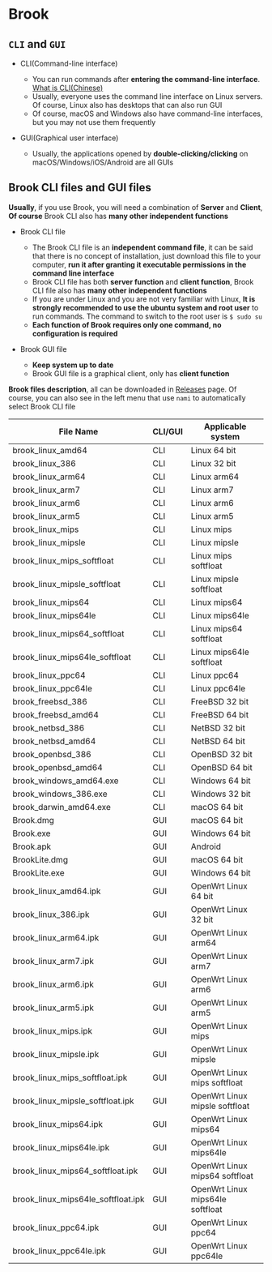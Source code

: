 # Brook

## `CLI` and `GUI`

-   CLI(Command-line interface)

    -   You can run commands after **entering the command-line interface**. [What is CLI(Chinese)](https://talks.txthinking.com/)
    -   Usually, everyone uses the command line interface on Linux servers. Of course, Linux also has desktops that can also run GUI
    -   Of course, macOS and Windows also have command-line interfaces, but you may not use them frequently

-   GUI(Graphical user interface)

    -   Usually, the applications opened by **double-clicking/clicking** on macOS/Windows/iOS/Android are all GUIs

## Brook CLI files and GUI files

**Usually**, if you use Brook, you will need a combination of **Server** and **Client**, **Of course** Brook CLI also has **many other independent functions**

-   Brook CLI file

    -   The Brook CLI file is an **independent command file**, it can be said that there is no concept of installation, just download this file to your computer, **run it after granting it executable permissions in the command line interface**
    -   Brook CLI file has both **server function** and **client function**, Brook CLI file also has **many other independent functions**
    -   If you are under Linux and you are not very familiar with Linux, **It is strongly recommended to use the ubuntu system and root user** to run commands. The command to switch to the root user is `$ sudo su`
    -   **Each function of Brook requires only one command, no configuration is required**

-   Brook GUI file

    -   **Keep system up to date**
    -   Brook GUI file is a graphical client, only has **client function**

**Brook files description**, all can be downloaded in [Releases](https://github.com/txthinking/brook/releases) page. Of course, you can also see in the left menu that use `nami` to automatically select Brook CLI file

| File Name                          | CLI/GUI | Applicable system                |
| ---------------------------------- | ------- | -------------------------------- |
| brook_linux_amd64                  | CLI     | Linux 64 bit                     |
| brook_linux_386                    | CLI     | Linux 32 bit                     |
| brook_linux_arm64                  | CLI     | Linux arm64                      |
| brook_linux_arm7                   | CLI     | Linux arm7                       |
| brook_linux_arm6                   | CLI     | Linux arm6                       |
| brook_linux_arm5                   | CLI     | Linux arm5                       |
| brook_linux_mips                   | CLI     | Linux mips                       |
| brook_linux_mipsle                 | CLI     | Linux mipsle                     |
| brook_linux_mips_softfloat         | CLI     | Linux mips softfloat             |
| brook_linux_mipsle_softfloat       | CLI     | Linux mipsle softfloat           |
| brook_linux_mips64                 | CLI     | Linux mips64                     |
| brook_linux_mips64le               | CLI     | Linux mips64le                   |
| brook_linux_mips64_softfloat       | CLI     | Linux mips64 softfloat           |
| brook_linux_mips64le_softfloat     | CLI     | Linux mips64le softfloat         |
| brook_linux_ppc64                  | CLI     | Linux ppc64                      |
| brook_linux_ppc64le                | CLI     | Linux ppc64le                    |
| brook_freebsd_386                  | CLI     | FreeBSD 32 bit                   |
| brook_freebsd_amd64                | CLI     | FreeBSD 64 bit                   |
| brook_netbsd_386                   | CLI     | NetBSD 32 bit                    |
| brook_netbsd_amd64                 | CLI     | NetBSD 64 bit                    |
| brook_openbsd_386                  | CLI     | OpenBSD 32 bit                   |
| brook_openbsd_amd64                | CLI     | OpenBSD 64 bit                   |
| brook_windows_amd64.exe            | CLI     | Windows 64 bit                   |
| brook_windows_386.exe              | CLI     | Windows 32 bit                   |
| brook_darwin_amd64.exe             | CLI     | macOS 64 bit                     |
| Brook.dmg                          | GUI     | macOS 64 bit                     |
| Brook.exe                          | GUI     | Windows 64 bit                   |
| Brook.apk                          | GUI     | Android                          |
| BrookLite.dmg                      | GUI     | macOS 64 bit                     |
| BrookLite.exe                      | GUI     | Windows 64 bit                   |
| brook_linux_amd64.ipk              | GUI     | OpenWrt Linux 64 bit             |
| brook_linux_386.ipk                | GUI     | OpenWrt Linux 32 bit             |
| brook_linux_arm64.ipk              | GUI     | OpenWrt Linux arm64              |
| brook_linux_arm7.ipk               | GUI     | OpenWrt Linux arm7               |
| brook_linux_arm6.ipk               | GUI     | OpenWrt Linux arm6               |
| brook_linux_arm5.ipk               | GUI     | OpenWrt Linux arm5               |
| brook_linux_mips.ipk               | GUI     | OpenWrt Linux mips               |
| brook_linux_mipsle.ipk             | GUI     | OpenWrt Linux mipsle             |
| brook_linux_mips_softfloat.ipk     | GUI     | OpenWrt Linux mips softfloat     |
| brook_linux_mipsle_softfloat.ipk   | GUI     | OpenWrt Linux mipsle softfloat   |
| brook_linux_mips64.ipk             | GUI     | OpenWrt Linux mips64             |
| brook_linux_mips64le.ipk           | GUI     | OpenWrt Linux mips64le           |
| brook_linux_mips64_softfloat.ipk   | GUI     | OpenWrt Linux mips64 softfloat   |
| brook_linux_mips64le_softfloat.ipk | GUI     | OpenWrt Linux mips64le softfloat |
| brook_linux_ppc64.ipk              | GUI     | OpenWrt Linux ppc64              |
| brook_linux_ppc64le.ipk            | GUI     | OpenWrt Linux ppc64le            |
